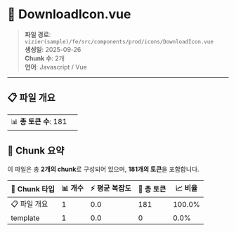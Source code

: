 # 📄 DownloadIcon.vue

> **파일 경로**: `vizier(sample)/fe/src/components/prod/icons/DownloadIcon.vue`  
> **생성일**: 2025-09-26  
> **Chunk 수**: 2개  
> **언어**: Javascript / Vue
---


## 📋 파일 개요

| | |
|--|--|
| 📊 **총 토큰 수**: 181 |  |






## 🧩 Chunk 요약

이 파일은 총 **2개의 chunk**로 구성되어 있으며, **181개의 토큰**을 포함합니다.

| 🧩 Chunk 타입 | 📊 개수 | ⚡ 평균 복잡도 | 📝 총 토큰 | 📈 비율 |
|---------------|--------|-------------|----------|--------|
| 📋 파일 개요 | 1 | 0.0 | 181 | 100.0% |
| template | 1 | 0.0 | 0 | 0.0% |

